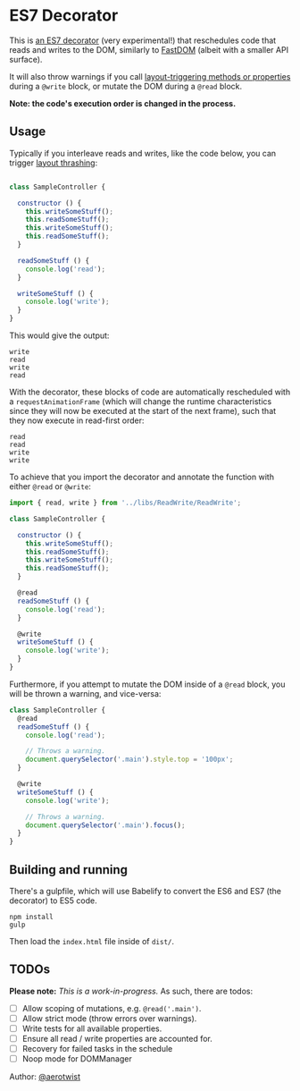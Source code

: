 # ES7 Decorator

This is [an ES7 decorator](https://github.com/wycats/javascript-decorators) (very experimental!) that reschedules code that reads and writes to the DOM, similarly to [FastDOM](https://github.com/wilsonpage/fastdom) (albeit with a smaller API surface).

It will also throw warnings if you call [layout-triggering methods or properties](http://gent.ilcore.com/2011/03/how-not-to-trigger-layout-in-webkit.html) during a `@write` block, or mutate the DOM during a `@read` block.

**Note: the code's execution order is changed in the process.**

## Usage

Typically if you interleave reads and writes, like the code below, you can trigger [layout thrashing](http://wilsonpage.co.uk/preventing-layout-thrashing/):

```javascript

class SampleController {

  constructor () {
    this.writeSomeStuff();
    this.readSomeStuff();
    this.writeSomeStuff();
    this.readSomeStuff();
  }

  readSomeStuff () {
    console.log('read');
  }

  writeSomeStuff () {
    console.log('write');
  }
}

```

This would give the output:

```
write
read
write
read
```

With the decorator, these blocks of code are automatically rescheduled with a `requestAnimationFrame` (which will change the runtime characteristics since they will now be executed at the start of the next frame), such that they now execute in read-first order:

```
read
read
write
write
```

To achieve that you import the decorator and annotate the function with either `@read` or `@write`:

```javascript
import { read, write } from '../libs/ReadWrite/ReadWrite';

class SampleController {

  constructor () {
    this.writeSomeStuff();
    this.readSomeStuff();
    this.writeSomeStuff();
    this.readSomeStuff();
  }

  @read
  readSomeStuff () {
    console.log('read');
  }

  @write
  writeSomeStuff () {
    console.log('write');
  }
}
```

Furthermore, if you attempt to mutate the DOM inside of a `@read` block, you will be thrown a warning, and vice-versa:

```javascript
class SampleController {
  @read
  readSomeStuff () {
    console.log('read');

    // Throws a warning.
    document.querySelector('.main').style.top = '100px';
  }

  @write
  writeSomeStuff () {
    console.log('write');

    // Throws a warning.
    document.querySelector('.main').focus();
  }
}
```

## Building and running

There's a gulpfile, which will use Babelify to convert the ES6 and ES7 (the decorator) to ES5 code.

```
npm install
gulp
```

Then load the `index.html` file inside of `dist/`.

## TODOs

**Please note:** _This is a work-in-progress._ As such, there are todos:

 - [ ] Allow scoping of mutations, e.g. `@read('.main')`.
 - [ ] Allow strict mode (throw errors over warnings).
 - [ ] Write tests for all available properties.
 - [ ] Ensure all read / write properties are accounted for.
 - [ ] Recovery for failed tasks in the schedule
 - [ ] Noop mode for DOMManager

Author: [@aerotwist](https://twitter.com/aerotwist)
